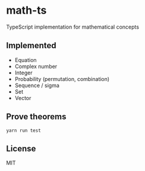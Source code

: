 # math-ts

TypeScript implementation for mathematical concepts

## Implemented
- Equation
- Complex number
- Integer
- Probability (permutation, combination)
- Sequence / sigma
- Set
- Vector

## Prove theorems
```
yarn run test
```

## License
MIT
